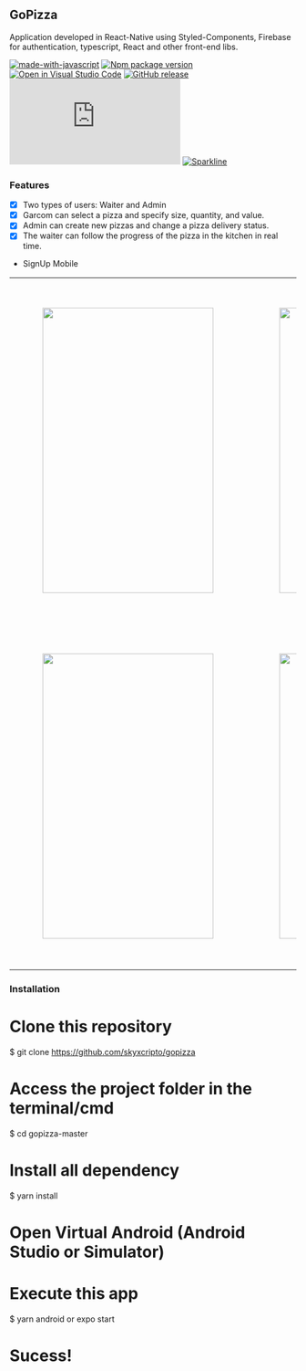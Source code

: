 ## GoPizza

Application developed in React-Native using Styled-Components, Firebase for authentication, typescript, React and other front-end libs.

[![made-with-javascript](https://img.shields.io/badge/Made%20with-JavaScript-1f425f.svg)](https://www.javascript.com)
[![Npm package version](https://badgen.net/npm/v/express)](https://npmjs.com/package/express)
[![Open in Visual Studio Code](https://open.vscode.dev/badges/open-in-vscode.svg)](https://github.dev/skyxcripto/gopizza)
[![GitHub release](https://img.shields.io/github/release/Naereen/StrapDown.js.svg)](https://GitHub.com/Naereen/StrapDown.js/releases/)
[![GitHub commits](https://badgen.net/github/commits/Naereen/Strapdown.js)](https://github.com/skyxcripto/gopizza/commits?author=skyxcripto)
[![Sparkline](https://stars.medv.io/Naereen/badges.svg)](https://stars.medv.io/Naereen/badges)

### Features

- [x] Two types of users: Waiter and Admin
- [x] Garcom can select a pizza and specify size, quantity, and value.
- [x] Admin can create new pizzas and change a pizza delivery status.
- [x] The waiter can follow the progress of the pizza in the kitchen in real time.

* SignUp Mobile

<table>
  <tr>
    <td ><img style="padding: 50px" src="https://github.com/skyxcripto/gopizza/blob/master/public/Login.png" width="300" height="500"/></td>
    <td ><img  style="padding: 50px"src="https://github.com/skyxcripto/gopizza/blob/master/public/Garc%CC%A7om%20pedido%20.png" width="300" height="500"/></td>
  </tr>
  <tr>
    <td ><img style="padding: 50px" src="https://github.com/skyxcripto/gopizza/blob/master/public/Garc%CC%A7om%20-%20lista%20pedidos.png" width="300" height="500"/></td>
    <td> <img style="padding: 50px" src="https://github.com/skyxcripto/gopizza/blob/master/public/1_Admin%20menu%20principal.png" width="300" height="500"/></td>
  </tr>
</table>

### Installation

# Clone this repository
$ git clone <https://github.com/skyxcripto/gopizza>

# Access the project folder in the terminal/cmd
$ cd gopizza-master

# Install all dependency
$ yarn install

# Open Virtual Android (Android Studio or Simulator)

# Execute this app
$ yarn android or expo start

# Sucess!





